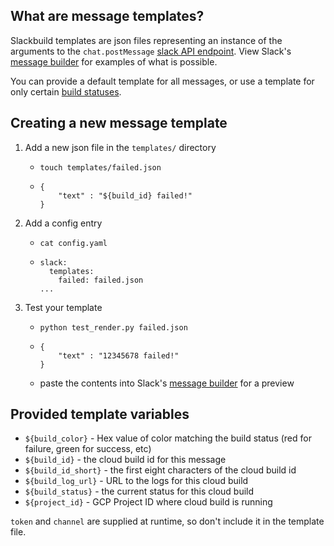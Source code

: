 ## What are message templates?

Slackbuild templates are json files representing an instance of the arguments to the `chat.postMessage` [slack API endpoint](https://api.slack.com/methods/chat.postMessage). View Slack's [message builder](https://api.slack.com/docs/messages/builder) for examples of what is possible.

You can provide a default template for all messages, or use a template for only certain [build statuses](https://cloud.google.com/cloud-build/docs/api/reference/rest/v1/projects.builds#Build.Status). 

## Creating a new message template

1. Add a new json file in the `templates/` directory
   * `touch templates/failed.json`
   * ```
     {
         "text" : "${build_id} failed!" 
     }
     ```

2. Add a config entry
   * `cat config.yaml`
   * ```
     slack:
       templates:
         failed: failed.json
     ...
     ```
3. Test your template
   * `python test_render.py failed.json`
   * ```
     {
         "text" : "12345678 failed!" 
     }
     ```
   * paste the contents into Slack's [message builder](https://api.slack.com/docs/messages/builder) for a preview

## Provided template variables

* `${build_color}` - Hex value of color matching the build status (red for failure, green for success, etc)
* `${build_id}` - the cloud build id for this message
* `${build_id_short}` - the first eight characters of the cloud build id
* `${build_log_url}` - URL to the logs for this cloud build
* `${build_status}` - the current status for this cloud build
* `${project_id}` - GCP Project ID where cloud build is running

`token` and `channel` are supplied at runtime, so don't include it in the template file.

